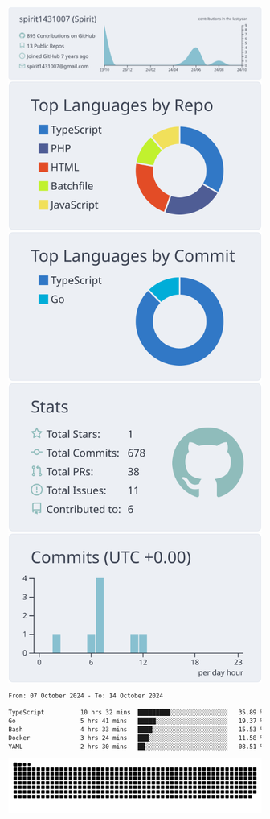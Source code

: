 [![](https://raw.githubusercontent.com/spirit1431007/spirit1431007/master/profile-summary-card-output/nord_bright/0-profile-details.svg)](https://git.io/spiritx)
[![](https://raw.githubusercontent.com/spirit1431007/spirit1431007/master/profile-summary-card-output/nord_bright/1-repos-per-language.svg)](https://git.io/spiritx) [![](https://raw.githubusercontent.com/spirit1431007/spirit1431007/master/profile-summary-card-output/nord_bright/2-most-commit-language.svg)](https://git.io/spiritx)
[![](https://raw.githubusercontent.com/spirit1431007/spirit1431007/master/profile-summary-card-output/nord_bright/3-stats.svg)](https://git.io/spiritx) [![](https://raw.githubusercontent.com/spirit1431007/spirit1431007/master/profile-summary-card-output/nord_bright/4-productive-time.svg)](https://git.io/spiritx)

<!--START_SECTION:waka-->

```txt
From: 07 October 2024 - To: 14 October 2024

TypeScript          10 hrs 32 mins  █████████░░░░░░░░░░░░░░░░   35.89 %
Go                  5 hrs 41 mins   █████░░░░░░░░░░░░░░░░░░░░   19.37 %
Bash                4 hrs 33 mins   ████░░░░░░░░░░░░░░░░░░░░░   15.53 %
Docker              3 hrs 24 mins   ███░░░░░░░░░░░░░░░░░░░░░░   11.58 %
YAML                2 hrs 30 mins   ██░░░░░░░░░░░░░░░░░░░░░░░   08.51 %
```

<!--END_SECTION:waka-->

![contribution](https://github.com/spirit1431007/spirit1431007/blob/output/github-contribution-grid-snake.svg)

